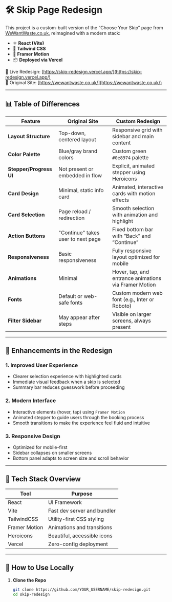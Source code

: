 # 🛠️ Skip Page Redesign

This project is a custom-built version of the “Choose Your Skip” page from [WeWantWaste.co.uk](https://wewantwaste.co.uk), reimagined with a modern stack:

- ⚛️ **React (Vite)**
- 🎨 **Tailwind CSS**
- 🧩 **Framer Motion**
- 📦 **Deployed via Vercel**

🔗 Live Redesign: [https://skip-redesign.vercel.app/](https://skip-redesign.vercel.app/)  
🔗 Original Site: [https://wewantwaste.co.uk/](https://wewantwaste.co.uk/)

---

## 📊 Table of Differences

| Feature | Original Site | Custom Redesign |
|--------|----------------|------------------|
| **Layout Structure** | Top-down, centered layout | Responsive grid with sidebar and main content |
| **Color Palette** | Blue/gray brand colors | Custom green `#0e8974` palette |
| **Stepper/Progress UI** | Not present or embedded in flow | Explicit, animated stepper using Heroicons |
| **Card Design** | Minimal, static info card | Animated, interactive cards with motion effects |
| **Card Selection** | Page reload / redirection | Smooth selection with animation and highlight |
| **Action Buttons** | "Continue" takes user to next page | Fixed bottom bar with “Back” and “Continue” |
| **Responsiveness** | Basic responsiveness | Fully responsive layout optimized for mobile |
| **Animations** | Minimal | Hover, tap, and entrance animations via Framer Motion |
| **Fonts** | Default or web-safe fonts | Custom modern web font (e.g., Inter or Roboto) |
| **Filter Sidebar** | May appear after steps | Visible on larger screens, always present |

---

## 🧩 Enhancements in the Redesign

### 1. **Improved User Experience**
- Clearer selection experience with highlighted cards
- Immediate visual feedback when a skip is selected
- Summary bar reduces guesswork before proceeding

### 2. **Modern Interface**
- Interactive elements (hover, tap) using `Framer Motion`
- Animated stepper to guide users through the booking process
- Smooth transitions to make the experience feel fluid and intuitive

### 3. **Responsive Design**
- Optimized for mobile-first
- Sidebar collapses on smaller screens
- Bottom panel adapts to screen size and scroll behavior

---

## 🧪 Tech Stack Overview

| Tool        | Purpose                             |
|-------------|-------------------------------------|
| React       | UI Framework                        |
| Vite        | Fast dev server and bundler         |
| TailwindCSS | Utility-first CSS styling           |
| Framer Motion | Animations and transitions       |
| Heroicons   | Beautiful, accessible icons         |
| Vercel      | Zero-config deployment              |

---

## 🚀 How to Use Locally

1. **Clone the Repo**
   ```bash
   git clone https://github.com/YOUR_USERNAME/skip-redesign.git
   cd skip-redesign
